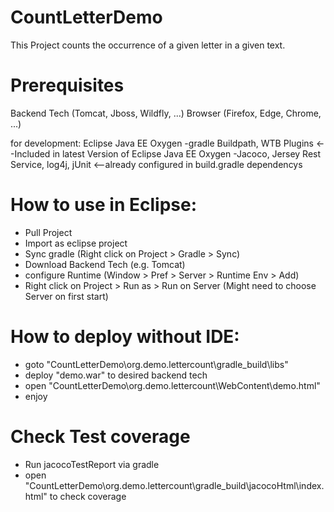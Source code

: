 # CountLetterDemo
This Project counts the occurrence of a given letter in a given text.

# Prerequisites
Backend Tech (Tomcat, Jboss, Wildfly, ...)
Browser (Firefox, Edge, Chrome, ...)

for development: Eclipse Java EE Oxygen
  -gradle Buildpath, WTB Plugins                 <--Included in latest Version of Eclipse Java EE Oxygen
  -Jacoco, Jersey Rest Service, log4j, jUnit     <--already configured in build.gradle dependencys
   
# How to use in Eclipse:   
- Pull Project
- Import as eclipse project
- Sync gradle (Right click on Project > Gradle > Sync)
- Download Backend Tech (e.g. Tomcat)
- configure Runtime (Window > Pref > Server > Runtime Env > Add)
- Right click on Project > Run as > Run on Server (Might need to choose Server on first start)

# How to deploy without IDE: 
- goto "CountLetterDemo\org.demo.lettercount\gradle_build\libs"
- deploy "demo.war" to desired backend tech
- open "CountLetterDemo\org.demo.lettercount\WebContent\demo.html"
- enjoy

# Check Test coverage
- Run jacocoTestReport via gradle
- open "CountLetterDemo\org.demo.lettercount\gradle_build\jacocoHtml\index.html" to check coverage
